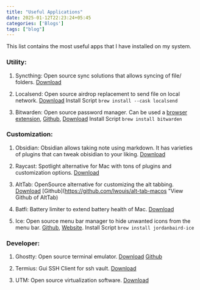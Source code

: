 ```yaml
---
title: "Useful Applications"
date: 2025-01-12T22:23:24+05:45
categories: ['Blogs']
tags: ["blog"] 
---
```


This list contains the most useful apps that I have installed on my system.

### Utility:

1. Syncthing: Open source sync solutions that allows syncing of file/ folders. [Download](https://syncthing.net/downloads/ "Download Syncthing")

2. Localsend: Open source airdrop replacement to send file on local network. [Download](https://localsend.org/download "Download Localsend")
Install Script `brew install --cask localsend`

3. Bitwarden: Open source password manager. Can be used a [browser extension](https://chromewebstore.google.com/detail/bitwarden-password-manage/nngceckbapebfimnlniiiahkandclblb "Download Chrome Extension of Bitwarden"), [Github](https://github.com/bitwarden/ "View Github of Bitwarden"), [Download](https://bitwarden.com/download/ "Download Bitwarden") 
Install Script `brew install bitwarden`

### Customization:

1. Obsidian: Obsidian allows taking note using markdown. It has varieties of plugins that can tweak obisidian to your liking. [Download](https://obsidian.md/download "Download Obisidan")

2. Raycast: Spotlight alternative for Mac with tons of plugins and customization options. [Download](https://www.raycast.com/ "Download Raycast")

3. AltTab: OpenSource alternative for customizing the alt tabbing. [Download](https://alt-tab-macos.netlify.app/ "Download AltTab") [Github](https://github.com/lwouis/alt-tab-macos "View Github of AltTab)

4. Batfi: Battery limiter to extend battery health of Mac. [Download](https://files.micropixels.software/batfi/BatFi-latest.zip "Download Batfi")

5. Ice: Open source menu bar manager to hide unwanted icons from the menu bar. [Github](https://github.com/jordanbaird/Ice "View Github of Ice"), [Website](https://icemenubar.app "View Site of Ice Menu Bar"). Install Script `brew install jordanbaird-ice`

### Developer:

1. Ghostty: Open source terminal emulator. [Download](https://ghostty.org/download "Download Ghostty") [Github](https://github.com/ghostty-org/ghostty "View Github of Ghostty")

2. Termius: Gui SSH Client for ssh vault. [Download](https://termius.com/download/macos "Download Termius")

3. UTM: Open source virtualization software. [Download](https://mac.getutm.app/ "Download UTM")
